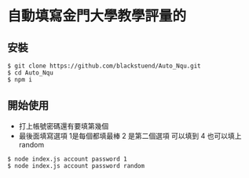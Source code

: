 # 自動填寫金門大學教學評量的

## 安裝
```
$ git clone https://github.com/blackstuend/Auto_Nqu.git
$ cd Auto_Nqu
$ npm i 
```
## 開始使用
 
* 打上帳號密碼還有要填第幾個
* 最後面填寫選項 1是每個都填最棒 2 是第二個選項 可以填到 4 也可以填上random
```
$ node index.js account password 1
$ node index.js account password random
```